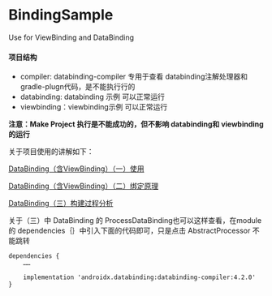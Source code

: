 # BindingSample
Use for ViewBinding and DataBinding

#### 项目结构
- compiler: databinding-compiler 专用于查看 databinding注解处理器和 gradle-plugn代码，是不能执行行的
- databinding: databinding 示例 可以正常运行
- viewbinding：viewbinding示例 可以正常运行

**注意：Make Project 执行是不能成功的，但不影响 databinding和 viewbinding的运行**

关于项目使用的讲解如下：


[DataBinding（含ViewBinding）（一）使用](https://juejin.cn/post/6984279870398267423)  

[DataBinding（含ViewBinding）（二）绑定原理 ](https://juejin.cn/post/6984281996457902110)

[DataBinding（三）构建过程分析 ](https://juejin.cn/post/6984282340205789191)

关于（三）中 DataBinding 的 ProcessDataBinding也可以这样查看，在module的 dependencies｛｝中引入下面的代码即可，只是点击 AbstractProcessor 不能跳转

    dependencies {
        ……

        implementation 'androidx.databinding:databinding-compiler:4.2.0'
    }
